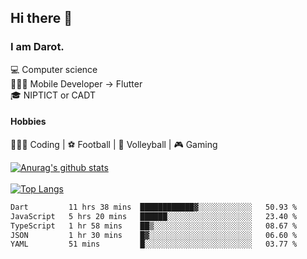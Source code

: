 ## Hi there 👋

### I am Darot.

💻 Computer science <br>
🧑🏻‍💻 Mobile Developer -> Flutter<br>
🎓 NIPTICT or CADT<br>

#### Hobbies 
🧑🏻‍💻 Coding  |  ⚽️ Football | 🏐 Volleyball | 🎮 Gaming<br>

<!-- [![Darot's GitHub stats](https://github-readme-stats.vercel.app/api?username=darot-chen)](https://github.com/darot-chen/github-readme-stats) -->
<!--
**darot-chen/darot-chen** is a ✨ _special_ ✨ repository because its `README.md` (this file) appears on your GitHub profile.

Here are some ideas to get you started:

- 🔭 I’m currently working on ...
- 🌱 I’m currently learning ...
- 👯 I’m looking to collaborate on ...
- 🤔 I’m looking for help with ...
- 💬 Ask me about ...
- 📫 How to reach me: ...
- 😄 Pronouns: ...
- ⚡ Fun fact: ...
-->

[![Anurag's github stats](https://github-readme-stats.vercel.app/api?username=darot-chen&count_private=true&theme=cobalt&show_icons=true)](https://github.com/darot-chen)
</br>
</br>
[![Top Langs](https://github-readme-stats.vercel.app/api/top-langs/?username=darot-chen&layout=compact&theme=cobalt)](https://github.com/darot-chen/)


<!--START_SECTION:waka-->

```txt
Dart         11 hrs 38 mins  ████████████▓░░░░░░░░░░░░   50.93 %
JavaScript   5 hrs 20 mins   ██████░░░░░░░░░░░░░░░░░░░   23.40 %
TypeScript   1 hr 58 mins    ██▒░░░░░░░░░░░░░░░░░░░░░░   08.67 %
JSON         1 hr 30 mins    █▓░░░░░░░░░░░░░░░░░░░░░░░   06.60 %
YAML         51 mins         █░░░░░░░░░░░░░░░░░░░░░░░░   03.77 %
```

<!--END_SECTION:waka-->

